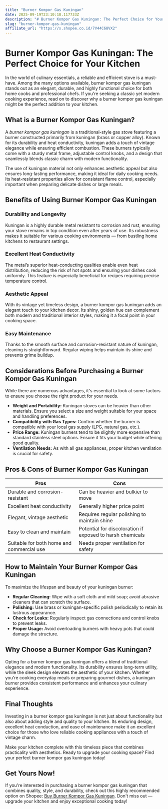 ```yaml
---
title: "Burner Kompor Gas Kuningan"
date: 2025-09-19T23:10:18.117733Z
description: "# Burner Kompor Gas Kuningan: The Perfect Choice for Your Kitchen..."
slug: "burner-kompor-gas-kuningan"
affiliate_url: "https://s.shopee.co.id/7V44C68VX2"
---
```

# Burner Kompor Gas Kuningan: The Perfect Choice for Your Kitchen

In the world of culinary essentials, a reliable and efficient stove is a must-have. Among the many options available, burner kompor gas kuningan stands out as an elegant, durable, and highly functional choice for both home cooks and professional chefs. If you're seeking a classic yet modern cooking experience, read on to discover why a burner kompor gas kuningan might be the perfect addition to your kitchen.

## What is a Burner Kompor Gas Kuningan?

A *burner kompor gas kuningan* is a traditional-style gas stove featuring a burner constructed primarily from kuningan (brass or copper alloy). Known for its durability and heat conductivity, kuningan adds a touch of vintage elegance while ensuring efficient combustion. These burners typically come with a sturdy metal frame, adjustable control knobs, and a design that seamlessly blends classic charm with modern functionality.

The use of kuningan material not only enhances aesthetic appeal but also ensures long-lasting performance, making it ideal for daily cooking needs. Its heat-resistant properties allow for consistent flame control, especially important when preparing delicate dishes or large meals.

## Benefits of Using Burner Kompor Gas Kuningan

### Durability and Longevity

Kuningan is a highly durable metal resistant to corrosion and rust, ensuring your stove remains in top condition even after years of use. Its robustness makes it suitable for various cooking environments — from bustling home kitchens to restaurant settings.

### Excellent Heat Conductivity

The metal’s superior heat-conducting qualities enable even heat distribution, reducing the risk of hot spots and ensuring your dishes cook uniformly. This feature is especially beneficial for recipes requiring precise temperature control.

### Aesthetic Appeal

With its vintage yet timeless design, a burner kompor gas kuningan adds an elegant touch to your kitchen decor. Its shiny, golden hue can complement both modern and traditional interior styles, making it a focal point in your cooking space.

### Easy Maintenance

Thanks to the smooth surface and corrosion-resistant nature of kuningan, cleaning is straightforward. Regular wiping helps maintain its shine and prevents grime buildup.

## Considerations Before Purchasing a Burner Kompor Gas Kuningan

While there are numerous advantages, it's essential to look at some factors to ensure you choose the right product for your needs.

- **Weight and Portability:** Kuningan stoves can be heavier than other materials. Ensure you select a size and weight suitable for your space and handling preferences.
- **Compatibility with Gas Types:** Confirm whether the burner is compatible with your local gas supply (LPG, natural gas, etc.).
- **Price Range:** Kuningan burners tend to be slightly more expensive than standard stainless steel options. Ensure it fits your budget while offering good quality.
- **Ventilation Needs:** As with all gas appliances, proper kitchen ventilation is crucial for safety.

## Pros & Cons of Burner Kompor Gas Kuningan

| Pros                          | Cons                               |
|------------------------------|----------------------------------|
| Durable and corrosion-resistant | Can be heavier and bulkier to move |
| Excellent heat conductivity    | Generally higher price point     |
| Elegant, vintage aesthetic    | Requires regular polishing to maintain shine |
| Easy to clean and maintain    | Potential for discoloration if exposed to harsh chemicals |
| Suitable for both home and commercial use | Needs proper ventilation for safety |

## How to Maintain Your Burner Kompor Gas Kuningan

To maximize the lifespan and beauty of your kuningan burner:

- **Regular Cleaning:** Wipe with a soft cloth and mild soap; avoid abrasive cleaners that can scratch the surface.
- **Polishing:** Use brass or kuningan-specific polish periodically to retain its lustrous appearance.
- **Check for Leaks:** Regularly inspect gas connections and control knobs to prevent leaks.
- **Proper Usage:** Avoid overloading burners with heavy pots that could damage the structure.

## Why Choose a Burner Kompor Gas Kuningan?

Opting for a burner kompor gas kuningan offers a blend of traditional elegance and modern functionality. Its durability ensures long-term utility, while the sleek design elevates the aesthetic of your kitchen. Whether you're cooking everyday meals or preparing gourmet dishes, a kuningan burner provides consistent performance and enhances your culinary experience.

## Final Thoughts

Investing in a burner kompor gas kuningan is not just about functionality but also about adding style and quality to your kitchen. Its enduring design, excellent heat conduction, and ease of maintenance make it an excellent choice for those who love reliable cooking appliances with a touch of vintage charm. 

Make your kitchen complete with this timeless piece that combines practicality with aesthetics. Ready to upgrade your cooking space? Find your perfect burner kompor gas kuningan today!

## Get Yours Now!

If you're interested in purchasing a burner kompor gas kuningan that combines quality, style, and durability, check out this highly recommended option on Shopee: [Buy Burner Kompor Gas Kuningan](https://s.shopee.co.id/7V44C68VX2). Don't miss out — upgrade your kitchen and enjoy exceptional cooking today!